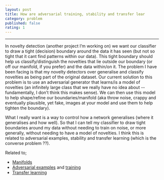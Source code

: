 ```yaml
---
layout: post
title: How are adversarial training, stability and transfer lear
category: problem
published: false
rating: 1
---
```





***

In novelty detection (another project I’m working on) we want our classifier to draw a tight (decision) boundary around the data it has seen (but not so tight that it cant find patterns within our data). This tight boundary should help us classify/distinguish the novelties that lie outside our boundary (or off our manifold, if you prefer) and the data within/on it. The problem I have been facing is that my novelty detectors over generalise and classify novelties as being part of the original dataset. Our current solution to this problem is to use an adversarial generator that learns/is a model of novelties (an infinitely large class that we really have no idea about -- fundamentally, I don’t think this makes sense). We can then use this model to help shape/refine our boundaries/manifold (aka throw noise, crappy and eventually plausible, yet fake, images at your model and use them to help tighten the boundary). 

What I really want is a way to control how a network generalises (where it generalises and how well). So that I can tell my classifier to draw tight boundaries around my data without needing to train on noise, or more generally, without needing to have a model of novelties. I think this is related to adversarial examples, stability and transfer learning (which is the converse problem ??).

Related to;

* [Manifolds]()
* [Adversarial examples]() and [training]()
* [Transfer learning]()